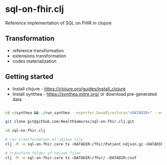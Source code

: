 # sql-on-fhir.clj

Reference implementation of SQL on FHIR in clojure

## Transformation

* reference transformation
* extensions transformation
* codes materialization


## Getting started

* Install clojure - https://clojure.org/guides/install_clojure
* Install synthea - https://synthea.mitre.org/ or download pre-generated data

```bash

cd ~/synthea && ./run_synthea --exporter.baseDirectory="<DATADIR>" --exporter.fhir.bulk_data=true -p 100

git clone git@github.com:HealthSamurai/sql-on-fhir.clj.git

cd sql-on-fhir.clj

# run transformation of ndjson file
clj -M -m sql-on-fhir.core tx <DATADIR>/fhir/Patient.ndjson.gz <DATADIR>/sof/Patient.ndjson.gz

# transform folder of ndjson files
clj -M -m sql-on-fhir.core tx <DATADIR>/fhir/ <DATADIR>/sof


```

